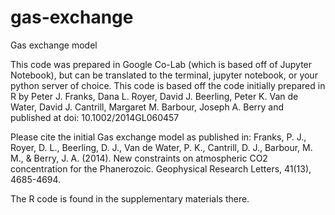 # gas-exchange
Gas exchange model


This code was prepared in Google Co-Lab (which is based off of Jupyter Notebook), but can be translated to the terminal, jupyter notebook, or your python server of choice.
This code is based off the code initially prepared in R by Peter J. Franks, Dana L. Royer, David J. Beerling, Peter K. Van de Water, David J. Cantrill, Margaret M. Barbour, Joseph A. Berry and published at doi: 10.1002/2014GL060457 

Please cite the initial Gas exchange model as published in: Franks, P. J., Royer, D. L., Beerling, D. J., Van de Water, P. K., Cantrill, D. J., Barbour, M. M., & Berry, J. A. (2014). New constraints on atmospheric CO2 concentration for the Phanerozoic. Geophysical Research Letters, 41(13), 4685-4694. 

The R code is found in the supplementary materials there.
